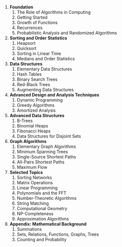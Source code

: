 1. **Foundation**
	1. The Role of Algorithms in Computing
	2. Getting Started
	3. Growth of Functions
	4. Recurrences
	5. Probabilistic Analysis and Randomized Algorithms
2. **Sorting and Order Statistics**
	1. Heapsort
	2. Quicksort
	3. Sorting in Linear Time
	4. Medians and Order Statistics
3. **Data Structures**
	1. Elementary Data Structures
	2. Hash Tables
	3. Binary Search Trees
	4. Red-Black Trees
	5. Augmenting Data Structures
4. **Advanced Design and Analysis Techniques**
	1. Dynamic Programming
	2. Greedy Algorithms
	3. Amortized Analysis
5. **Advanced Data Structures**
	1. B-Trees
	2. Binomial Heaps
	3. Fibonacci Heaps
	4. Data Structures for Disjoint Sets
6. **Graph Algorithms**
	1. Elementary Graph Algorithms
	2. Minimum Spanning Trees
	3. Single-Source Shortest Paths
	4. All-Pairs Shortest Paths
	5. Maximum Flow
7. **Selected Topics**
	1. Sorting Networks
	2. Matrix Operations
	3. Linear Programming
	4. Polynomials and the FFT
	5. Number-Theoretic Algorithms
	6. String Matching
	7. Computational Geometry
	8. NP-Completeness
	9. Approximation Algorithms
8. **Appendix: Mathematical Background**
	1. Summations
	2. Sets, Relations, Functions, Graphs, Trees
	3. Counting and Probability